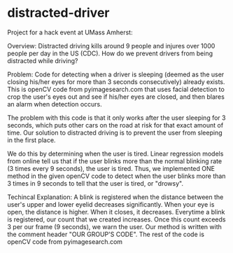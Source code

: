 # distracted-driver
Project for a hack event at UMass Amherst:

Overview:
Distracted driving kills around 9 people and injures over 1000 people per day in the US (CDC). How do we prevent drivers from being distracted while driving?

Problem:
Code for detecting when a driver is sleeping (deemed as the user closing his/her eyes for more than 3 seconds consecutively) already exists. This is openCV code from pyimagesearch.com that uses facial detection to crop the user's eyes out and see if his/her eyes are closed, and then blares an alarm when detection occurs.

The problem with this code is that it only works after the user sleeping for 3 seconds, which puts other cars on the road at risk for that exact amount of time. Our solution to distracted driving is to prevent the user from sleeping in the first place. 

We do this by determining when the user is tired. Linear regression models from online tell us that if the user blinks more than the normal blinking rate (3 times every 9 seconds), the user is tired.
Thus, we implemented ONE method in the given openCV code to detect when the user blinks more than 3 times in 9 seconds to tell that the user is tired, or "drowsy". 

Techincal Explanation:
A blink is registered when the distance between the user's upper and lower eyelid decreases significantly. When your eye is open, the distance is higher. When it closes, it decreases. Everytime a blink is registered, our count that we created increases. Once this count exceeds 3 per our frame (9 seconds), we warn the user. Our method is written with the comment header "OUR GROUP'S CODE". The rest of the code is openCV code from pyimagesearch.com

